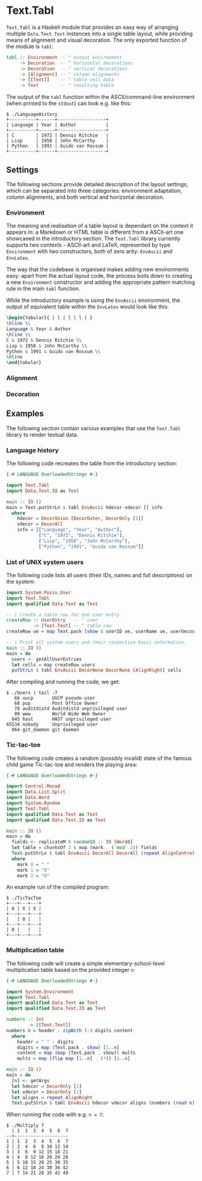 # Text.Tabl
`Text.Tabl` is a Haskell module that provides an easy way of arranging
multiple `Data.Text.Text` instances into a single table layout, while
providing means of alignment and visual decoration. The only exported function
of the module is `tabl`:

```haskell
tabl :: Environment -- ^ output environment
     -> Decoration  -- ^ horizontal decorations
     -> Decoration  -- ^ vertical decorations
     -> [Alignment] -- ^ column alignments
     -> [[Text]]    -- ^ table cell data
     -> Text        -- ^ resulting table
```

The output of the `tabl` function within the ASCII/command-line
environment (when printed to the `stdout`) can look e.g. like this:
```
$ ./LanguageHistory
+----------+------+------------------+
| Language | Year | Author           |
+----------+------+------------------+
| C        | 1972 | Dennis Ritchie   |
| Lisp     | 1958 | John McCarthy    |
| Python   | 1991 | Guido van Rossum |
+----------+------+------------------+
```

## Settings
The following sections provide detailed description of the layout settings,
which can be separated into three categories: environment adaptation, column
alignments, and both vertical and horizontal decoration.

### Environment
The meaning and realisation of a table layout is dependant on the context it
appears in: a Markdown or HTML table is different from a ASCII-art one
showcased in the introductory section. The `Text.Tabl` library currently
supports two contexts - ASCII-art and LaTeX, represented by type ` Environment`
with two constructors, both of zero arity: `EnvAscii` and `EnvLatex`.

The way that the codebase is organised makes adding new environments easy:
apart from the actual layout code, the process boils down to creating a new 
`Environment` constructor and adding the appropriate pattern matching rule in
the main `tabl` function.

While the introductory example is using the `EnvAscii` environment, the output
of equivalent table within the `EnvLatex` would look like this:
```tex
\begin{tabular}{ | l | l | l | }
\hline \\
Language & Year & Author
\hline \\
C & 1972 & Dennis Ritchie \\
Lisp & 1958 & John McCarthy \\
Python & 1991 & Guido van Rossum \\
\hline
\end{tabular}
```

### Alignment

### Decoration

## Examples
The following section contain various examples that use the `Text.Tabl` library
to render textual data.

### Language history
The following code recreates the table from the introductory section:
```haskell
{-# LANGUAGE OverloadedStrings #-}

import Text.Tabl
import Data.Text.IO as Text

main :: IO ()
main = Text.putStrLn $ tabl EnvAscii hdecor vdecor [] info
  where
    hdecor = DecorUnion [DecorOuter, DecorOnly [1]]
    vdecor = DecorAll
    info = [["Language", "Year", "Author"],
            ["C", "1972", "Dennis Ritchie"],
            ["Lisp", "1958", "John McCarthy"],
            ["Python", "1991", "Guido van Rossum"]]
```

### List of UNIX system users
The following code lists all users (their IDs, names and full descriptions) on
the system:

```haskell
import System.Posix.User
import Text.Tabl
import qualified Data.Text as Text

-- | Create a table row for one user entry.
createRow :: UserEntry   -- ^ user
          -> [Text.Text] -- ^ table row
createRow ue = map Text.pack [show $ userID ue, userName ue, userGecos ue]

-- | Print all system users and their respective basic information.
main :: IO ()
main = do
  users <- getAllUserEntries
  let cells = map createRow users
  putStrLn $ tabl EnvAscii DecorNone DecorNone [AlignRight] cells
```

After compiling and running the code, we get:
```
$ ./Users | tail -7
   66 uucp       UUCP pseudo-user
   68 pop        Post Office Owner
   78 auditdistd Auditdistd unprivileged user
   80 www        World Wide Web Owner
  845 hast       HAST unprivileged user
65534 nobody     Unprivileged user
  964 git_daemon git daemon
```

### Tic-tac-toe
The following code creates a random (possibly invalid) state of the famous
child game Tic-tac-toe and renders the playing area:

```haskell
{-# LANGUAGE OverloadedStrings #-}

import Control.Monad
import Data.List.Split
import Data.Word
import System.Random
import Text.Tabl
import qualified Data.Text as Text
import qualified Data.Text.IO as Text

main :: IO ()
main = do
  fields <- replicateM 9 randomIO :: IO [Word8]
  let table = chunksOf 3 $ map (mark . (`mod` 3)) fields
  Text.putStrLn $ tabl EnvAscii DecorAll DecorAll (repeat AlignCentre) table
  where
    mark 0 = " "
    mark 1 = "X"
    mark 2 = "O"
```

An example run of the compiled program:
```
$ ./TicTacToe
+---+---+---+
| O | X | X |
+---+---+---+
|   | O |   |
+---+---+---+
| O |   |   |
+---+---+---+
```

### Multiplication table
The following code will create a simple elementary-school-level multiplication
table based on the provided integer `n`:

```haskell
{-# LANGUAGE OverloadedStrings #-}

import System.Environment
import Text.Tabl
import qualified Data.Text as Text
import qualified Data.Text.IO as Text

numbers :: Int
        -> [[Text.Text]]
numbers n = header : zipWith (:) digits content
  where
    header = " " : digits
    digits = map (Text.pack . show) [1..n]
    content = map (map (Text.pack . show)) mults
    mults = map (flip map [1..n] . (*)) [1..n]

main :: IO ()
main = do
  [n] <- getArgs
  let hdecor = DecorOnly [1]
  let vdecor = DecorOnly [1]
  let aligns = repeat AlignRight
  Text.putStrLn $ tabl EnvAscii hdecor vdecor aligns (numbers (read n))
```

When running the code with e.g. `n = 7`:
```
$ ./Multiply 7
  | 1  2  3  4  5  6  7
--+--------------------
1 | 1  2  3  4  5  6  7
2 | 2  4  6  8 10 12 14
3 | 3  6  9 12 15 18 21
4 | 4  8 12 16 20 24 28
5 | 5 10 15 20 25 30 35
6 | 6 12 18 24 30 36 42
7 | 7 14 21 28 35 42 49
```

